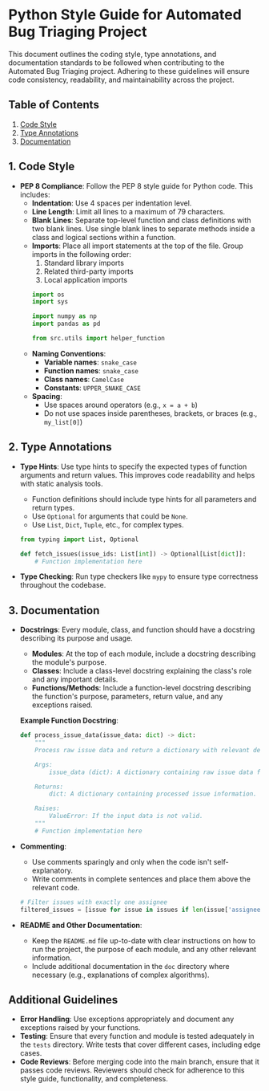 # Python Style Guide for Automated Bug Triaging Project

This document outlines the coding style, type annotations, and documentation standards to be followed when contributing to the Automated Bug Triaging project. Adhering to these guidelines will ensure code consistency, readability, and maintainability across the project.

## Table of Contents
1. [Code Style](#code-style)
2. [Type Annotations](#type-annotations)
3. [Documentation](#documentation)

## 1. Code Style

- **PEP 8 Compliance**: Follow the PEP 8 style guide for Python code. This includes:
  - **Indentation**: Use 4 spaces per indentation level.
  - **Line Length**: Limit all lines to a maximum of 79 characters.
  - **Blank Lines**: Separate top-level function and class definitions with two blank lines. Use single blank lines to separate methods inside a class and logical sections within a function.
  - **Imports**: Place all import statements at the top of the file. Group imports in the following order:
    1. Standard library imports
    2. Related third-party imports
    3. Local application imports
    ```python
    import os
    import sys

    import numpy as np
    import pandas as pd

    from src.utils import helper_function
    ```
  - **Naming Conventions**:
    - **Variable names**: `snake_case`
    - **Function names**: `snake_case`
    - **Class names**: `CamelCase`
    - **Constants**: `UPPER_SNAKE_CASE`
  - **Spacing**:
    - Use spaces around operators (e.g., `x = a + b`)
    - Do not use spaces inside parentheses, brackets, or braces (e.g., `my_list[0]`)

## 2. Type Annotations

- **Type Hints**: Use type hints to specify the expected types of function arguments and return values. This improves code readability and helps with static analysis tools.
  - Function definitions should include type hints for all parameters and return types.
  - Use `Optional` for arguments that could be `None`.
  - Use `List`, `Dict`, `Tuple`, etc., for complex types.
  
  ```python
  from typing import List, Optional

  def fetch_issues(issue_ids: List[int]) -> Optional[List[dict]]:
      # Function implementation here
  ```

- **Type Checking**: Run type checkers like `mypy` to ensure type correctness throughout the codebase.

## 3. Documentation

- **Docstrings**: Every module, class, and function should have a docstring describing its purpose and usage.
  - **Modules**: At the top of each module, include a docstring describing the module's purpose.
  - **Classes**: Include a class-level docstring explaining the class's role and any important details.
  - **Functions/Methods**: Include a function-level docstring describing the function's purpose, parameters, return value, and any exceptions raised.

  **Example Function Docstring**:
  ```python
  def process_issue_data(issue_data: dict) -> dict:
      """
      Process raw issue data and return a dictionary with relevant details.

      Args:
          issue_data (dict): A dictionary containing raw issue data fetched from the GitHub API.

      Returns:
          dict: A dictionary containing processed issue information.

      Raises:
          ValueError: If the input data is not valid.
      """
      # Function implementation here
  ```

- **Commenting**:
  - Use comments sparingly and only when the code isn't self-explanatory.
  - Write comments in complete sentences and place them above the relevant code.
  
  ```python
  # Filter issues with exactly one assignee
  filtered_issues = [issue for issue in issues if len(issue['assignees']) == 1]
  ```

- **README and Other Documentation**:
  - Keep the `README.md` file up-to-date with clear instructions on how to run the project, the purpose of each module, and any other relevant information.
  - Include additional documentation in the `doc` directory where necessary (e.g., explanations of complex algorithms).

## Additional Guidelines

- **Error Handling**: Use exceptions appropriately and document any exceptions raised by your functions.
- **Testing**: Ensure that every function and module is tested adequately in the `tests` directory. Write tests that cover different cases, including edge cases.
- **Code Reviews**: Before merging code into the main branch, ensure that it passes code reviews. Reviewers should check for adherence to this style guide, functionality, and completeness.
